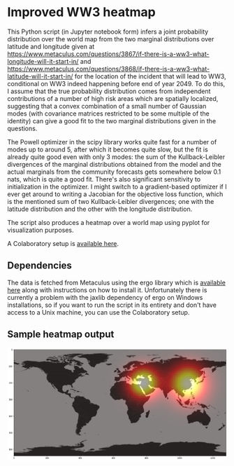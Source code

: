 # Improved WW3 heatmap

This Python script (in Jupyter notebook form) infers a joint probability distribution over the world map from the two marginal distributions over latitude and longitude given at https://www.metaculus.com/questions/3867/if-there-is-a-ww3-what-longitude-will-it-start-in/ and https://www.metaculus.com/questions/3868/if-there-is-a-ww3-what-latitude-will-it-start-in/ for the location of the incident that will lead to WW3, conditional on WW3 indeed happening before end of year 2049. To do this, I assume that the true probability distribution comes from independent contributions of a number of high risk areas which are spatially localized, suggesting that a convex combination of a small number of Gaussian modes (with covariance matrices restricted to be some multiple of the identity) can give a good fit to the two marginal distributions given in the questions.

The Powell optimizer in the scipy library works quite fast for a number of modes up to around 5, after which it becomes quite slow, but the fit is already quite good even with only 3 modes: the sum of the Kullback-Leibler divergences of the marginal distributions obtained from the model and the actual marginals from the community forecasts gets somewhere below 0.1 nats, which is quite a good fit. There's also significant sensitivity to initialization in the optimizer. I might switch to a gradient-based optimizer if I ever get around to writing a Jacobian for the objective loss function, which is the mentioned sum of two Kullback-Leibler divergences; one with the latitude distribution and the other with the longitude distribution.

The script also produces a heatmap over a world map using pyplot for visualization purposes.

A Colaboratory setup is [available here](https://colab.research.google.com/drive/1vULirmiot4vMHMFzTnY1l1kiIPwgrqei#scrollTo=1f5wDgZNwxrf).

## Dependencies

The data is fetched from Metaculus using the ergo library which is [available here](https://ergo.ought.org/en/latest/metaculus.html) along with instructions on how to install it. Unfortunately there is currently a problem with the jaxlib dependency of ergo on Windows installations, so if you want to run the script in its entirety and don't have access to a Unix machine, you can use the Colaboratory setup.

## Sample heatmap output

![Here it is...](sample_image.png)
